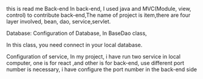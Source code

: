 this is read me
Back-end
In back-end, I used java and MVC(Module, view, control) to contribute back-end,The name of project is item,there are four layer involved, bean, dao, service,servlet.



Database:
Configuration of Database, In BaseDao class,

In this class, you need connect in your local database.


Configuration of service,
In my project, i have run two service in local computer, one is for react ,and other is for back-end, use different port number is necessary, i have configure the port number in the back-end side
